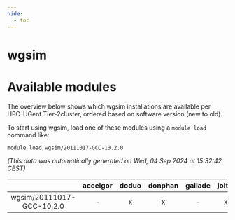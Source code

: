 ```yaml
---
hide:
  - toc
---
```


wgsim
=====

# Available modules


The overview below shows which wgsim installations are available per HPC-UGent Tier-2cluster, ordered based on software version (new to old).

To start using wgsim, load one of these modules using a `module load` command like:

```shell
module load wgsim/20111017-GCC-10.2.0
```

*(This data was automatically generated on Wed, 04 Sep 2024 at 15:32:42 CEST)*  

| |accelgor|doduo|donphan|gallade|joltik|shinx|skitty|
| :---: | :---: | :---: | :---: | :---: | :---: | :---: | :---: |
|wgsim/20111017-GCC-10.2.0|-|x|x|-|x|-|x|
